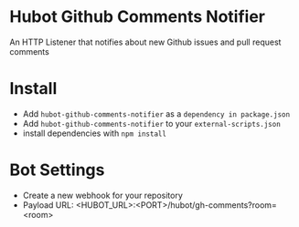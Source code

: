 # Hubot Github Comments Notifier
An HTTP Listener that notifies about new Github issues and pull request comments

# Install
- Add `hubot-github-comments-notifier` as a `dependency in package.json`
- Add `hubot-github-comments-notifier` to your `external-scripts.json`
- install dependencies with `npm install`

# Bot Settings
- Create a new webhook for your repository
- Payload URL: \<HUBOT_URL\>:\<PORT\>/hubot/gh-comments?room=\<room\>
